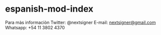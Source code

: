 # espanish-mod-index

Para màs informaciòn
Twitter: @nextsigner
E-mail: nextsigner@gmail.com
Whatsapp: +54 11 3802 4370

